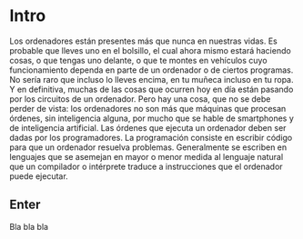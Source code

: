 # Intro
Los ordenadores están presentes más que nunca en nuestras vidas. Es probable que lleves uno en el bolsillo, el cual ahora mismo estará haciendo cosas, o que tengas uno delante, o que te montes en vehículos cuyo funcionamiento dependa en parte de un ordenador o de ciertos programas. No sería raro que incluso lo lleves encima, en tu muñeca incluso en tu ropa. Y en definitiva, muchas de las cosas que ocurren hoy en día están pasando por los circuitos de un ordenador. Pero hay una cosa, que no se debe perder de vista: los ordenadores no son más que máquinas que procesan órdenes, sin inteligencia alguna, por mucho que se hable de smartphones y de inteligencia artificial. Las órdenes que ejecuta un ordenador deben ser dadas por los programadores.
La programación consiste en escribir código para que un ordenador resuelva problemas. Generalmente se escriben en lenguajes que se asemejan en mayor o menor medida al lenguaje natural que un compilador o intérprete traduce a instrucciones que el ordenador puede ejecutar.

## Enter
Bla bla bla
